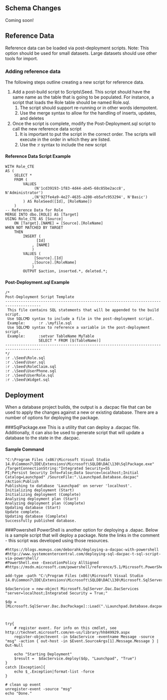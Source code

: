## Schema Changes

Coming soon!

## Reference Data
Reference data can be loaded via post-deployment scripts. Note: This option should be used for small datasets. 
Large datasets should use other tools for import.

### Adding reference data
The following steps outline creating a new script for reference data.

1. Add a post-build script to Scripts\Seed. This script should have the same name as the table that is going to be populated. For instance,
a script that loads the Role table should be named Role.sql.
    1. The script should support re-running or in other words idempotent. 
    2. Use the merge syntax to allow for the handling of inserts, updates, and deletes
2. Once the script is complete, modify the Post-Deployment.sql script to call the new reference data script
    1. It is important to put the script in the correct order. The scripts will execute in the order in which they are listed.
    2. Use the :r syntax to include the new script
    
#### Reference Data Script Example
````
WITH Role_CTE 
AS (
	SELECT *
	FROM (
		VALUES 
			 (N'1cd39193-1f83-4d44-ab45-68c85be2acc8', N'Administrator')
			,(N'927fe4a9-4e27-4635-a208-eb5afc953294', N'Basic')			 
		) AS RoleSeed([Id], [RoleName])
	)
-- Reference Data for Role 
MERGE INTO dbo.[ROLE] AS [Target]
USING Role_CTE AS [Source]
	ON [Target].[NAME] = [Source].[RoleName]
WHEN NOT MATCHED BY TARGET
	THEN
		INSERT (
			  [Id]
			, [NAME]
			)
		VALUES (
			 [Source].[Id]
			,[Source].[RoleName]
			)
		OUTPUT $action, inserted.*, deleted.*;

````

#### Post-Deployment.sql Example
```
/*
Post-Deployment Script Template							
--------------------------------------------------------------------------------------
 This file contains SQL statements that will be appended to the build script.		
 Use SQLCMD syntax to include a file in the post-deployment script.			
 Example:      :r .\myfile.sql								
 Use SQLCMD syntax to reference a variable in the post-deployment script.		
 Example:      :setvar TableName MyTable							
               SELECT * FROM [$(TableName)]					
--------------------------------------------------------------------------------------
*/
:r .\Seed\Role.sql
:r .\Seed\User.sql
:r .\Seed\RoleClaim.sql
:r .\Seed\UserPhone.sql
:r .\Seed\UserRole.sql
:r .\Seed\Widget.sql

```


## Deployment
When a database project builds, the output is a .dacpac file that can be used to apply the changes against a new or existing database. There are a number of options for deploying the package. 

###SqlPackage.exe 
This is a utility that can deploy a .dacpac file. Additionally, it can also be used to generate script that will update a database to the state in the .dacpac.

#### Sample Command
```
"C:\Program Files (x86)\Microsoft Visual Studio 14.0\Common7\IDE\Extensions\Microsoft\SQLDB\DAC\130\SqlPackage.exe" /TargetConnectionString:"Integrated Security=SS
PI;Persist Security Info=False;Data Source=localhost;Initial Catalog=Launchpad" /SourceFile:".\Launchpad.Database.dacpac" /Action:Publish
Publishing to database 'Launchpad' on server 'localhost'.
Initializing deployment (Start)
Initializing deployment (Complete)
Analyzing deployment plan (Start)
Analyzing deployment plan (Complete)
Updating database (Start)
Update complete.
Updating database (Complete)
Successfully published database.
```

###Powershell
PowerShell is another option for deploying a .dapac. Below is a sample script that will deploy a package. Note the links in the comment - this script was developed using those resources.

```
#https://blogs.msmvps.com/deborahk/deploying-a-dacpac-with-powershell
#http://www.systemcentercentral.com/deploying-sql-dacpac-t-sql-script-via-powershell/
#PowerShell.exe -ExecutionPolicy AllSigned
#https://msdn.microsoft.com/powershell/reference/5.1/Microsoft.PowerShell.Core/about/about_Execution_Policies

add-type -path "C:\Program Files (x86)\Microsoft Visual Studio 14.0\Common7\IDE\Extensions\Microsoft\SQLDB\DAC\130\Microsoft.SqlServer.Dac.dll"

$dacService = new-object Microsoft.SqlServer.Dac.DacServices "server=localhost;Integrated Security = True;"

$dp = [Microsoft.SqlServer.Dac.DacPackage]::Load(".\Launchpad.Database.dacpac")



try{
    # register event. For info on this cmdlet, see http://technet.microsoft.com/en-us/library/hh849929.aspx 
    register-objectevent -in $dacService -eventname Message -source "msg" -action { out-host -in $Event.SourceArgs[1].Message.Message } | Out-Null
 
    echo "Starting Deployment"
    $result =  $dacService.deploy($dp, "Launchpad", "True")     
}
catch [Exception]{
    echo $_.Exception|format-list -force
}

# clean up event 
unregister-event -source "msg" 
echo "Done."
```
